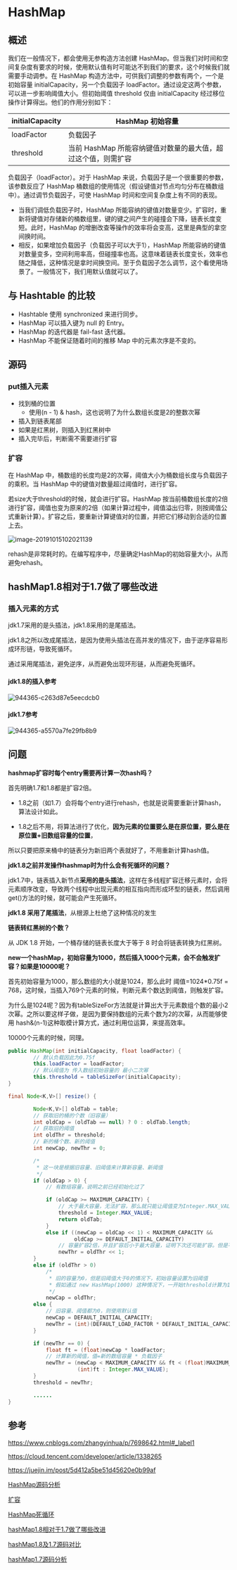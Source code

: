 # HashMap



## 概述

我们在一般情况下，都会使用无参构造方法创建 HashMap。但当我们对时间和空间复杂度有要求的时候，使用默认值有时可能达不到我们的要求，这个时候我们就需要手动调参。在 HashMap 构造方法中，可供我们调整的参数有两个，一个是初始容量 initialCapacity，另一个负载因子 loadFactor。通过设定这两个参数，可以进一步影响阈值大小。但初始阈值 threshold 仅由 initialCapacity 经过移位操作计算得出。他们的作用分别如下：

| initialCapacity | HashMap 初始容量                                             |
| --------------- | ------------------------------------------------------------ |
| loadFactor      | 负载因子                                                     |
| threshold       | 当前 HashMap 所能容纳键值对数量的最大值，超过这个值，则需扩容 |

负载因子（loadFactor）。对于 HashMap 来说，负载因子是一个很重要的参数，该参数反应了 HashMap 桶数组的使用情况（假设键值对节点均匀分布在桶数组中）。通过调节负载因子，可使 HashMap 时间和空间复杂度上有不同的表现。

- 当我们调低负载因子时，HashMap 所能容纳的键值对数量变少。扩容时，重新将键值对存储新的桶数组里，键的键之间产生的碰撞会下降，链表长度变短。此时，HashMap 的增删改查等操作的效率将会变高，这里是典型的拿空间换时间。
- 相反，如果增加负载因子（负载因子可以大于1），HashMap 所能容纳的键值对数量变多，空间利用率高，但碰撞率也高。这意味着链表长度变长，效率也随之降低，这种情况是拿时间换空间。至于负载因子怎么调节，这个看使用场景了。一般情况下，我们用默认值就可以了。





## 与 Hashtable 的比较

- Hashtable 使用 synchronized 来进行同步。
- HashMap 可以插入键为 null 的 Entry。
- HashMap 的迭代器是 fail-fast 迭代器。
- HashMap 不能保证随着时间的推移 Map 中的元素次序是不变的。





## 源码



### put插入元素

- 找到桶的位置  
  - 使用(n - 1) & hash，这也说明了为什么数组长度是2的整数次幂
- 插入到链表尾部
- 如果是红黑树，则插入到红黑树中
- 插入完毕后，判断需不需要进行扩容



### 扩容

在 HashMap 中，桶数组的长度均是2的次幂，阈值大小为桶数组长度与负载因子的乘积。当 HashMap 中的键值对数量超过阈值时，进行扩容。

若size大于threshold的时候，就会进行扩容。HashMap 按当前桶数组长度的2倍进行扩容，阈值也变为原来的2倍（如果计算过程中，阈值溢出归零，则按阈值公式重新计算）。扩容之后，要重新计算键值对的位置，并把它们移动到合适的位置上去。

![image-20191015102021139](https://tva1.sinaimg.cn/large/006y8mN6gy1g7yo64l5n5j30kj0ce439.jpg)

rehash是非常耗时的。在编写程序中，尽量确定HashMap的初始容量大小，从而避免rehash。









## hashMap1.8相对于1.7做了哪些改进



### 插入元素的方式

jdk1.7采用的是头插法，jdk1.8采用的是尾插法。

jdk1.8之所以改成尾插法，是因为使用头插法在高并发的情况下，由于逆序容易形成环形链，导致死循环。

通过采用尾插法，避免逆序，从而避免出现环形链，从而避免死循环。



#### jdk1.8的插入参考

![944365-c263d87e5eecdcb0](https://tva1.sinaimg.cn/large/006tNbRwgy1gaajtt2iqpj30tq1cmdkv.jpg)





#### jdk1.7参考

![944365-a5570a7fe29fb8b9](https://tva1.sinaimg.cn/large/006tNbRwgy1gaajsgalbnj30u00y70wz.jpg)













## 问题



**hashmap扩容时每个entry需要再计算一次hash吗？**

首先明确1.7和1.8都是扩容2倍。

- 1.8之前（如1.7）会将每个entry进行rehash，也就是说需要重新计算hash，算法设计如此。

- 1.8之后不用，将算法进行了优化，**因为元素的位置要么是在原位置，要么是在原位置+旧数组容量的位置**，

所以只要把原来桶中的链表分为新旧两个表就好了，不用重新计算hash值。





**jdk1.8之前并发操作hashmap时为什么会有死循环的问题？**

jdk1.7中，链表插入新节点**采用的是头插法**，这样在多线程扩容迁移元素时，会将元素顺序改变，导致两个线程中出现元素的相互指向而形成环型的链表，然后调用get()方法的时候，就可能会产生死循环。

**jdk1.8 采用了尾插法**，从根源上杜绝了这种情况的发生





**链表转红黑树的个数？**

从 JDK 1.8 开始，一个桶存储的链表长度大于等于 8 时会将链表转换为红黑树。





**new一个hashMap，初始容量为1000，然后插入1000个元素，会不会触发扩容？如果是10000呢？**

首先初始容量为1000，那么数组的大小就是1024，那么此时 阈值=1024*0.75f = 768，这时候，当插入769个元素的时候，判断元素个数达到阈值，则触发扩容。

为什么是1024呢？因为有tableSizeFor方法就是计算出大于元素数组个数的最小2次幂。之所以要这样子做，是因为要保持数组的元素个数为2的次幂，从而能够使用 hash&(n-1)这种取模计算方式，通过利用位运算，来提高效率。

10000个元素的时候，同理。

```java
public HashMap(int initialCapacity, float loadFactor) {
        // 默认负载因此为0.75f
        this.loadFactor = loadFactor;
        // 默认阈值为 传入数组初始容量的 最小二次幂
        this.threshold = tableSizeFor(initialCapacity);
}
```

```java
final Node<K,V>[] resize() {

        Node<K,V>[] oldTab = table;
        // 获取旧的桶的个数（旧容量）
        int oldCap = (oldTab == null) ? 0 : oldTab.length;
        // 获取旧的阈值
        int oldThr = threshold;
        // 新的桶个数、新的阈值
        int newCap, newThr = 0;

        /*
         * 这一块是根据旧容量、旧阈值来计算新容量、新阈值
         */
        if (oldCap > 0) {
            // 有数组容量，说明之前已经初始化过了

            if (oldCap >= MAXIMUM_CAPACITY) {
                // 大于最大容量，无法扩容，那么就只能让阈值变为Integer.MAX_VALUE，从而避免下次扩容。
                threshold = Integer.MAX_VALUE;
                return oldTab;
            }
            else if ((newCap = oldCap << 1) < MAXIMUM_CAPACITY &&
                     oldCap >= DEFAULT_INITIAL_CAPACITY)
                // 容量扩容2倍，并且扩容后小于最大容量，证明下次还可能扩容。但是不想它频繁的进行扩容，所以让阈值也扩容2倍
                newThr = oldThr << 1;
        }
        else if (oldThr > 0)
            /*
             * 旧的容量为0，但是旧阈值大于0的情况下，初始容量设置为旧阈值
             * 假如通过 new HashMap(1000) 这种情况下，一开始threshold计算为1024，然后通过这句代码，传递为新容量的大小
             */
            newCap = oldThr;
        else {
            // 旧容量、阈值都为0，则使用默认值
            newCap = DEFAULT_INITIAL_CAPACITY;
            newThr = (int)(DEFAULT_LOAD_FACTOR * DEFAULT_INITIAL_CAPACITY);
        }

        if (newThr == 0) {
            float ft = (float)newCap * loadFactor;
            // 计算新的阈值，值=新的数组容量 * 负载因子
            newThr = (newCap < MAXIMUM_CAPACITY && ft < (float)MAXIMUM_CAPACITY ?
                      (int)ft : Integer.MAX_VALUE);
        }
        threshold = newThr;

		......
}
```













## 参考

https://www.cnblogs.com/zhangyinhua/p/7698642.html#_label1

https://cloud.tencent.com/developer/article/1338265

https://juejin.im/post/5d412a5be51d45620e0b99af

[HashMap源码分析]([http://www.tianxiaobo.com/2018/01/18/HashMap-%E6%BA%90%E7%A0%81%E8%AF%A6%E7%BB%86%E5%88%86%E6%9E%90-JDK1-8/](http://www.tianxiaobo.com/2018/01/18/HashMap-源码详细分析-JDK1-8/))

[扩容](https://www.jianshu.com/p/1ff9f3dee207)

[HashMap死循环](https://www.jianshu.com/p/1e9cf0ac07f4)

[hashMap1.8相对于1.7做了哪些改进](https://blog.csdn.net/qq_36520235/article/details/82417949)

[hashMap1.8及1.7源码对比](https://www.jianshu.com/p/8324a34577a0?utm_source=oschina-app)

[hashMap1.7源码分析](https://www.jianshu.com/p/e5c8a814c0ca)